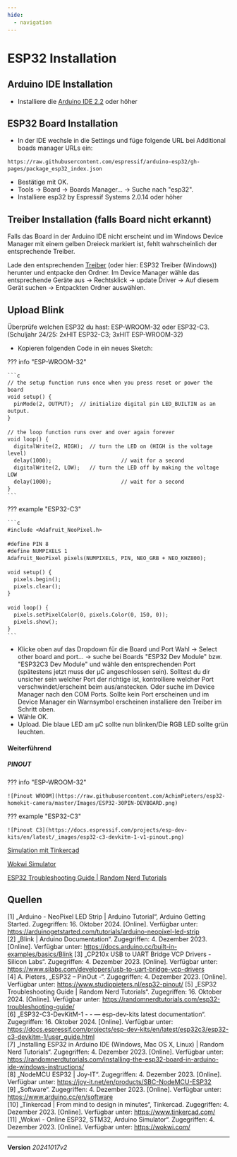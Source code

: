 ```yaml
---
hide:
  - navigation
---
```


# ESP32 Installation

## Arduino IDE Installation

* Installiere die [Arduino IDE 2.2](https://www.arduino.cc/en/software) oder höher

## ESP32 Board Installation

* In der IDE wechsle in die Settings und füge folgende URL bei Additional boads manager URLs ein: 

```
https://raw.githubusercontent.com/espressif/arduino-esp32/gh-pages/package_esp32_index.json
```

* Bestätige mit OK.
* Tools -> Board -> Boards Manager... -> Suche nach "esp32".
* Installiere esp32 by Espressif Systems 2.0.14 oder höher

## Treiber Installation (falls Board nicht erkannt)

Falls das Board in der Arduino IDE nicht erscheint und im Windows Device Manager mit einem gelben Dreieck markiert ist, fehlt wahrscheinlich der entsprechende Treiber.

Lade den entsprechenden [Treiber](https://www.silabs.com/developers/usb-to-uart-bridge-vcp-drivers?tab=downloads) (oder hier: ESP32 Treiber (Windows)) herunter und entpacke den Ordner. Im Device Manager wähle das entsprechende Geräte aus -> Rechtsklick -> update Driver -> Auf diesem Gerät suchen -> Entpackten Ordner auswählen.

## Upload Blink

Überprüfe welchen ESP32 du hast: ESP-WROOM-32 oder ESP32-C3. (Schuljahr 24/25: 2xHIT ESP32-C3; 3xHIT ESP-WROOM-32)

* Kopieren folgenden Code in ein neues Sketch:

??? info "ESP-WROOM-32"

    ```c
    // the setup function runs once when you press reset or power the board
    void setup() {
      pinMode(2, OUTPUT);  // initialize digital pin LED_BUILTIN as an output.
    }
    
    // the loop function runs over and over again forever
    void loop() {
      digitalWrite(2, HIGH);  // turn the LED on (HIGH is the voltage level)
      delay(1000);                      // wait for a second
      digitalWrite(2, LOW);   // turn the LED off by making the voltage LOW
      delay(1000);                      // wait for a second
    }
    ```

??? example "ESP32-C3"

    ```c
    #include <Adafruit_NeoPixel.h>
    
    #define PIN 8
    #define NUMPIXELS 1
    Adafruit_NeoPixel pixels(NUMPIXELS, PIN, NEO_GRB + NEO_KHZ800);
    
    void setup() {
      pixels.begin();
      pixels.clear();
    }
    
    void loop() {
      pixels.setPixelColor(0, pixels.Color(0, 150, 0));
      pixels.show();
    }
    ```

* Klicke oben auf das Dropdown für die Board und Port Wahl -> Select other board and port... -> suche bei Boards "ESP32 Dev Module" bzw. "ESP32C3 Dev Module" und wähle den entsprechenden Port (spätestens jetzt muss der μC angeschlossen sein). Solltest du dir unsicher sein welcher Port der richtige ist, kontrolliere welcher Port verschwindet/erscheint beim aus/anstecken. Oder suche im Device Manager nach den COM Ports. Sollte kein Port erscheinen und im Device Manager ein Warnsymbol erscheinen installiere den Treiber im Schritt oben.
* Wähle OK.
* Upload. Die blaue LED am μC sollte nun blinken/Die RGB LED sollte grün leuchten.

#### Weiterführend

##### PINOUT

??? info "ESP-WROOM-32"

    ![Pinout WROOM](https://raw.githubusercontent.com/AchimPieters/esp32-homekit-camera/master/Images/ESP32-30PIN-DEVBOARD.png)

??? example "ESP32-C3"

    ![Pinout C3](https://docs.espressif.com/projects/esp-dev-kits/en/latest/_images/esp32-c3-devkitm-1-v1-pinout.png)

[Simulation mit Tinkercad](https://www.tinkercad.com/)

[Wokwi Simulator](https://wokwi.com/)

[ESP32 Troubleshooting Guide | Random Nerd Tutorials](https://randomnerdtutorials.com/esp32-troubleshooting-guide/)

## Quellen

[1] „Arduino - NeoPixel LED Strip | Arduino Tutorial“, Arduino Getting Started. Zugegriffen: 16. Oktober 2024. [Online]. Verfügbar unter: https://arduinogetstarted.com/tutorials/arduino-neopixel-led-strip   
[2] „Blink | Arduino Documentation“. Zugegriffen: 4. Dezember 2023. [Online]. Verfügbar unter: https://docs.arduino.cc/built-in-examples/basics/Blink
[3] „CP210x USB to UART Bridge VCP Drivers - Silicon Labs“. Zugegriffen: 4. Dezember 2023. [Online]. Verfügbar unter: https://www.silabs.com/developers/usb-to-uart-bridge-vcp-drivers   
[4] A. Pieters, „ESP32 – PinOut -“. Zugegriffen: 4. Dezember 2023. [Online]. Verfügbar unter: https://www.studiopieters.nl/esp32-pinout/
[5] „ESP32 Troubleshooting Guide | Random Nerd Tutorials“. Zugegriffen: 16. Oktober 2024. [Online]. Verfügbar unter: https://randomnerdtutorials.com/esp32-troubleshooting-guide/   
[6] „ESP32-C3-DevKitM-1 - - — esp-dev-kits latest documentation“. Zugegriffen: 16. Oktober 2024. [Online]. Verfügbar unter: https://docs.espressif.com/projects/esp-dev-kits/en/latest/esp32c3/esp32-c3-devkitm-1/user_guide.html   
[7] „Installing ESP32 in Arduino IDE (Windows, Mac OS X, Linux) | Random Nerd Tutorials“. Zugegriffen: 4. Dezember 2023. [Online]. Verfügbar unter: https://randomnerdtutorials.com/installing-the-esp32-board-in-arduino-ide-windows-instructions/   
[8] „NodeMCU ESP32 | Joy-IT“. Zugegriffen: 4. Dezember 2023. [Online]. Verfügbar unter: https://joy-it.net/en/products/SBC-NodeMCU-ESP32   
[9] „Software“. Zugegriffen: 4. Dezember 2023. [Online]. Verfügbar unter: https://www.arduino.cc/en/software   
[10] „Tinkercad | From mind to design in minutes“, Tinkercad. Zugegriffen: 4. Dezember 2023. [Online]. Verfügbar unter: https://www.tinkercad.com/   
[11] „Wokwi - Online ESP32, STM32, Arduino Simulator“. Zugegriffen: 4. Dezember 2023. [Online]. Verfügbar unter: https://wokwi.com/   


---
**Version** *20241017v2*